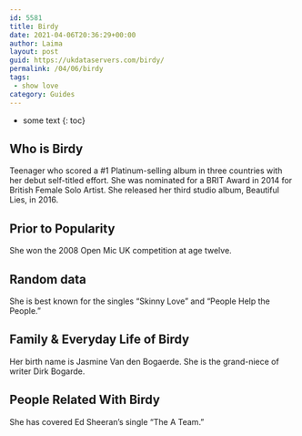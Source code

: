 ```yaml
---
id: 5581
title: Birdy
date: 2021-04-06T20:36:29+00:00
author: Laima
layout: post
guid: https://ukdataservers.com/birdy/
permalink: /04/06/birdy
tags:
 - show love
category: Guides
---
```


* some text
{: toc}


## Who is Birdy
                  
                  
                  
Teenager who scored a #1 Platinum-selling album in three countries with her debut self-titled effort. She was nominated for a BRIT Award in 2014 for British Female Solo Artist. She released her third studio album, Beautiful Lies, in 2016. 
                  
              
            
              
            
                
                
                
## Prior to Popularity
                  
                  
                  
She won the 2008 Open Mic UK competition at age twelve.
                  
              
            
              
            
                
                
                
## Random data
                  
                  
                  
She is best known for the singles &#8220;Skinny Love&#8221; and &#8220;People Help the People.&#8221;
                  
              
            
              
            
                
                
                
## Family & Everyday Life of Birdy
                  
                  
                  
Her birth name is Jasmine Van den Bogaerde. She is the grand-niece of writer Dirk Bogarde.
                  
              
            
              
            
                
                
                
## People Related With Birdy
                  
                  
                  
She has covered Ed Sheeran&#8217;s single &#8220;The A Team.&#8221;
                  
              
            
              
            
                
              
            
              
              
            
            
              
            
          
          
          